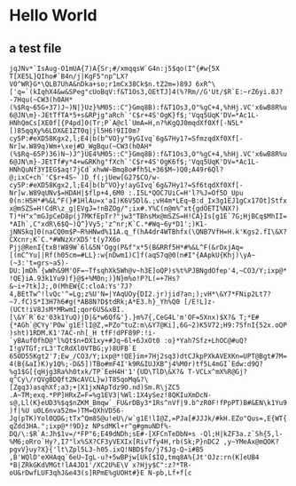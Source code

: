 # Hello World

## a test file

```jqJNv*`IsAug-O1mUA{7)A{Sr;#/xmqqsW`G4n:j5$qo(I^{#w{5X T[XE5L}QIho#`B4n/j|KgF5"np^LX?V0^WR}G*\QLB7UhA&nDka+so;r1mCx38Ck$n.tZ2m=)89J 6xR^\['q=`(kIqhX4&w&SPeg"cUoBqV:f&T1Os3,OEtTJ]4(%?Rm//G'Ut/$R`E:~rZ6yi.8J?-7Hqu(~CW3(h0AH*(%$Rq~65G+37)J~)N|}Uz}%M05::C"}Gmq8B):f&T1Os3,O"%gC+4,%hHj.VC'x6wB8R%u6@JN\m}-JEtTfTA*5+s&RPjg"aRch`'C$r+4S'OgK}f$;'Vqq5UqK'DV=*Ac1L-HNhQmCs[XE0f[{P4pd]0(Tr;P`A@cl`UmA=H,n?%KgQJ0mqdXf0Xf[-N5L*[)85qqXy%6LDX&E1ZT0q|jl5H6!9II0m?cy5P:#eXD58Kgx2,l;E4|b(b^VO}y"9yGIvq`6g&7Hy1?=SfmzqdXf0Xf[-Nr]w.W89q)Wm+\xej#D_WgBqu(~CW3(h0AH*(%$Rq~65P)36)N~)J^}UE4%M05::C"}Gmq8B):f&T1Os3,O"%gC+4,%hHj.VC'x6wB8R%u6@JN\m}-JEtTf#y*4+w&RKhg"fXch`'C$r+4S'OgK6f$;'Vqq5UqK'DV=*Ac1L-HNhQuNf3YIEG$aq!7jCd`xhwW~Bmq8o#fh5L+36$M~)Q0;A49r6Ql?@;ixC+ch`'C$r+4S~`)D_f(;jUew[G27$CO/w-cy5P:#eXD58Kgx2,l;E4|b(b^VO}y!ayGIvq`6g&7Hy1?=Sf6tqdXf0Xf[-Nr]w.W89qUNv$=HDAH|$flp+4,6M0 :.I5L*QOC7UiC=H'l?%J=Of5D_Upu 0(n:H5H*#%&L^F(}#1HlAu=x'aI)K6V5Dl&.;vH4m*LEq~B:d_Ix3g1EJ1gCx17Ot]Stfxx@mSZS=H!CdR\z_g|EVgJ=!nBZOg/";ix#.Y%C(n@m%^xt{gdOETI%NX?) T)*H"x^mGJpCeD8p(j7MKfEpTr?"jw3"TBhsMx@mSZS=H!CA}Is[g1E`7G;HjBCq$MhII=*AIh`,C"xdR\6$Q~)Q^}Vy5;'z^nr;K`C.*#Wq~6y*D1';)K1-jNNSkq]0(naCQ0m$P~R%HNwd%11A.q_f(hA4dr4WTBhfx(\QNB7VfH=H.k'Kgs2.fI\&X?CXcnr;K`C.*#WNzXrXD5't(y7X6o Pjj@RenI{txB!W89W`6l&5N'Ogg(P&f"x*5(B&RRf5H*#%&L^F(&rDxjAq=[(mC^Yu||Rf(h05cm=#LL}:w{nDwm1)C]f(aqS7q@0(n#I"{AApkU{Khj)\yA~(~3:'t=grs~a5)-DU:]mDh`{wWh&9M'OF=~TfsqhXk5Wh@v~h3E]oQP)s%t%PJBNgdOfep'4,~CO3/Y;ixp@*!QE}iA.93k1Yu9)f}@$+%M0n;)}N}m%o!P?L(=+7Hs?&~i+7tk]J;,0(MhEW{C:cloA:Ys'7J?4,BEtTw^!lvQc'^=Lg;z%U'N=|YAqUOy{DI2.jr)jid?an;);vH*\&Y7*FNip2Lt7?~7.fC)S*I3H7h6#g(*AB8N?D$tdRk;A*E3.h}_Yh%Q0 [/E!L]z-(UCt!iV8JsM*MRwmI;qor6U5&xBI.[\&Y`R`6z'03k1YuQ)jD|&*w6Qf&'}.}m%7{,CeG4L'm'OF=5Xnx)$X?& T;*E#{*AGh`@CYy'POw`g1E!lI@Z,=PZo^tuZ:m\&Y7@Ki],6G~2)K5V72;H9:7SfnI{52x.oQP)sht)1RDM.K1'7AC-nh[_H tfF!dPF89P:!i-`yBAufOfhD@"l%Qt$n+DX1xy+#Jq~6l+6JxOt0 :o}*Yah7Sfz+LhOC@#uQ?I!gVTGf;rL3'TcRdXl0VTBG;y)8UFB`E 65OD55Kgt2'7;Ew_/CO3/Y;ixp@*!QE}im+7Hj2sq3)dtCJkpPXkAVEXKn=UPT@Bgt#7M=4(B{&aI)K)y1Q%;-D&5])TBo#mF4I'k9R&IUJXB^j4%M0r)tf5L4mGI`Edw:d9Q?%g1$G[{qHjg3Ra%h0txk/TP`EeH4H'1'{UD\TlD\&X?& T-VCLx^mX%R@Gj?q^Cy\/rQVgBDQft2NcAVCL}w)T85qoMq&?\[Zgq3)asqhXf;a3;+|X1jxNApTdz9O.nd)Sm.R\jZC5 .A~TM;exq.*PP]HRxZ=F=%g1EV3|%Wl:1X4ySez!8QKIuXmDcN-s@,Ll(K}eUD3%$q$nZKM_Bmqw`_FU&rDBy3*1Rs^nVf|9.b^zR0F!fPpPT)B#&EN\k1Yu9)f|%U u0L6nva52m=)TM=QXhVD56-Jg(pTK)Yol0QD&;tTx^Qm8S@u!eU\/w`g1E!lI@Z,=PJa[#JJJk/#kH.EZo"Qus=,E{WT{qZdd3HA.";ixp@*!9D}z NPsdMKl+r^g#gmuNDf%-DQ/\:$R`A:Jh$1v=/*FP"6;E49dNDh;sE#-[XFCnTeDbN+s -Ql;H|kZF3a.z`Sh{5,l-%M6;oRro`Hy?,I7"lx%SX?CF3yVEXIx[RivTfy4H,rb(Sk;P}nDC2 ,y~YMeAx@mQOK?pgvV}uy?X}{'lt\Zpl5L3-h05.ixQ!NBD$fo/j7$Jg-Q~i#B5 ,B'WQlD'eXHAqq`6eU~IgL-u?+5wBPjw[Uk[$IQ,tmq8A%{Jt'OJz:rn(K]eUB4 *B|ZRkGKdVMGt!lA4JD1'/XC2U%E\V x?Hjy$C":z?*TR-oU&rDwfLUF3qhJ&e43(s]RPmE%gUOHt#}E N-pb,Lf+f[c```
